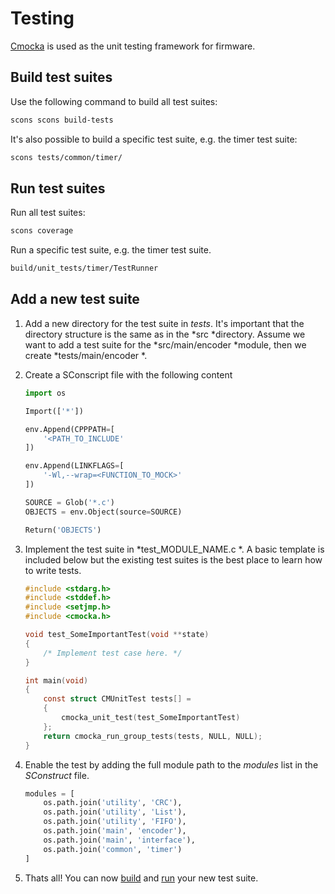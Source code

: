 # Testing

[Cmocka](https://cmocka.org/) is used as the unit testing framework for firmware.

## Build test suites
Use the following command to build all test suites:
```bash
scons scons build-tests
```

It's also possible to build a specific test suite, e.g. the timer test suite:
```bash
scons tests/common/timer/
```

## Run test suites
Run all test suites:
```bash
scons coverage
```

Run a specific test suite, e.g. the timer test suite.
```bash
build/unit_tests/timer/TestRunner
```

## Add a new test suite
1. Add a new directory for the test suite in *tests*. It's important that the
directory structure is the same as in the *src *directory. Assume we want to
add a test suite for the *src/main/encoder *module, then we create
*tests/main/encoder *.

1. Create a SConscript file with the following content
    ```python
    import os

    Import(['*'])

    env.Append(CPPPATH=[
        '<PATH_TO_INCLUDE'
    ])

    env.Append(LINKFLAGS=[
        '-Wl,--wrap=<FUNCTION_TO_MOCK>'
    ])

    SOURCE = Glob('*.c')
    OBJECTS = env.Object(source=SOURCE)

    Return('OBJECTS')
    ```
1. Implement the test suite in *test_MODULE_NAME.c *. A basic template is
included below but the existing test suites is the best place to learn how to write tests.
    ```c
    #include <stdarg.h>
    #include <stddef.h>
    #include <setjmp.h>
    #include <cmocka.h>

    void test_SomeImportantTest(void **state)
    {
        /* Implement test case here. */
    }

    int main(void)
    {
        const struct CMUnitTest tests[] =
        {
            cmocka_unit_test(test_SomeImportantTest)
        };
        return cmocka_run_group_tests(tests, NULL, NULL);
    }
    ```
1. Enable the test by adding the full module path to the *modules* list in the
*SConstruct* file.
    ```python
    modules = [
        os.path.join('utility', 'CRC'),
        os.path.join('utility', 'List'),
        os.path.join('utility', 'FIFO'),
        os.path.join('main', 'encoder'),
        os.path.join('main', 'interface'),
        os.path.join('common', 'timer')
    ]
    ```
1. Thats all! You can now [build](#build-test-suites) and [run](#run-test-suites) your new test suite.

